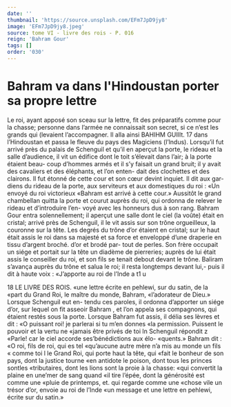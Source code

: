 ```yaml
---
date: ''
thumbnail: 'https://source.unsplash.com/EFm7JpD9jy8'
image: 'EFm7JpD9jy8.jpeg'
source: tome VI - livre des rois - P. 016
reign: 'Bahram Gour'
tags: []
order: '030'
---
```


# Bahram va dans l'Hindoustan porter sa propre lettre

Le roi, ayant apposé son sceau sur la lettre, fit des préparatifs comme pour la chasse; personne dans l’armée ne connaissait son secret, si ce n’est les grands qui (levaient l’accompagner. Il alla ainsi
BAHIHM GUIlIt. 17 dans l’Hindoustan et passa le fleuve du pays des
Magiciens (l’lndus). Lorsqu’il fut arrivé près du palais de Schenguil et qu’il en aperçut la porte, le rideau et la salle d’audience, il vit un édifice dont le toit s’élevait dans l’air; à la porte étaient beau-
coup d’hommes armés et il s’y faisait un grand bruit;
il y avait des cavaliers et des éléphants, et l’on enten-
dait des clochettes et des clairons. Il fut étonné de cette cour et son cœur devint inquiet. Il dit aux gar- diens du rideau de la porte, aux serviteurs et aux domestiques du roi : «Un envoyé du roi victorieux «Bahram est arrivé à cette cour.» Aussitôt le grand chambellan quitta la porte et courut auprès du roi, qui ordonna de relever le rideau et d’introduire l’en-
voyé avec les honneurs dus à son rang.
Bahram Gour entra solennellement; il aperçut une salle dont le ciel (la voûte) était en cristal; arrivé près de Schenguil, il le vit assis sur son trône orgueilleux, la couronne sur la tête. Les degrés du trône d’or étaient en cristal; sur le haut était assis
le roi dans sa majesté et sa force et enveloppé d’une
draperie en tissu d’argent broché. d’or et brodé par-
tout de perles. Son frère occupait un siége et portait
sur la tête un diadème de pierreries; auprès de lui
était assis le conseiller du roi, et son fils se tenait debout devant le trône. Baliram s’avança auprès du
trône et salua le roi; il resta longtemps devant lui,- puis il dit à haute voix : «J’apporte au roi de l’Inde
a
t1 u

18 LE LIVRE DES ROIS.
«une lettre écrite en pehlewi, sur du satin, de la «part du Grand Roi, le maître du monde, Bahram, «l’adorateur de Dieu.» Lorsque Schenguil eut en- tendu ces paroles, il ordonna d’apporter un siége d’or, sur lequel on fit asseoir Bahram , et l’on appela ses compagnons, qui étaient restés sous la porte.
Lorsque Bahram fut assis, il délia ses lèvres et
dit : «O puissant roi! je parlerai si tu m’en donnes
«la permission. Puissent le pouvoir et la vertu ne
«jamais être privés de toi ln Schenguil répondit z
«Parle! car le ciel accorde ses’bénédictions aux élo-
«quents.» Bahram dit : «O roi, fils de roi, qui es tel
«qu’aucune autre mère n’a mis au monde un fils
« comme toi l le Grand Roi, qui porte haut la tête, qui
«fait le bonheur de son pays, dont la justice tourne
«en antidote le poison, dont tous les princes sontles
«tributaires, dont les lions sont la proie à la chasse:
«qui convertit la plaine en une’mer de sang quand «il tire l’épée, dont la générosité est comme une
«pluie de printemps, et. qui regarde comme une «chose vile un trésor d’or, envoie au roi de l’Inde
«un message et une lettre en pehlewi, écrite sur du
satin.»
